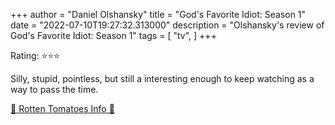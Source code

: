 +++
author = "Daniel Olshansky"
title = "God's Favorite Idiot: Season 1"
date = "2022-07-10T19:27:32.313000"
description = "Olshansky's review of God's Favorite Idiot: Season 1"
tags = [
    "tv",
]
+++

Rating: ⭐⭐⭐

Silly, stupid, pointless, but still a interesting enough to keep watching as a way to pass the time.

[🍅 Rotten Tomatoes Info 🍅](https://www.rottentomatoes.com//tv/gods_favorite_idiot/s01)